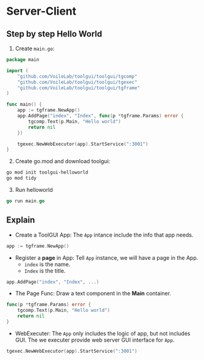# Server-Client

## Step by step Hello World

1. Create `main.go`:

```go
package main

import (
	"github.com/VoileLab/toolgui/toolgui/tgcomp"
	"github.com/VoileLab/toolgui/toolgui/tgexec"
	"github.com/VoileLab/toolgui/toolgui/tgframe"
)

func main() {
	app := tgframe.NewApp()
	app.AddPage("index", "Index", func(p *tgframe.Params) error {
		tgcomp.Text(p.Main, "Hello world")
		return nil
	})

	tgexec.NewWebExecutor(app).StartService(":3001")
}

```

2. Create go.mod and download toolgui:

```bash
go mod init toolgui-helloworld
go mod tidy
```

3. Run helloworld

```go
go run main.go
```

## Explain

* Create a ToolGUI App: The `App` intance include the info that app needs.

```go
app := tgframe.NewApp()
```

* Register a **page** in App: Tell `App` instance, we will have a page in the App.
  * `index` is the name.
  * `Index` is the title.

```go
app.AddPage("index", "Index", ...)
```

* The Page Func: Draw a text component in the **Main** container.

```go
func(p *tgframe.Params) error {
	tgcomp.Text(p.Main, "Hello world")
	return nil
}
```

* WebExecuter: The `App` only includes the logic of app, but not includes GUI.
The we executer provide web server GUI interface for `App`.

```go
tgexec.NewWebExecutor(app).StartService(":3001")
```
